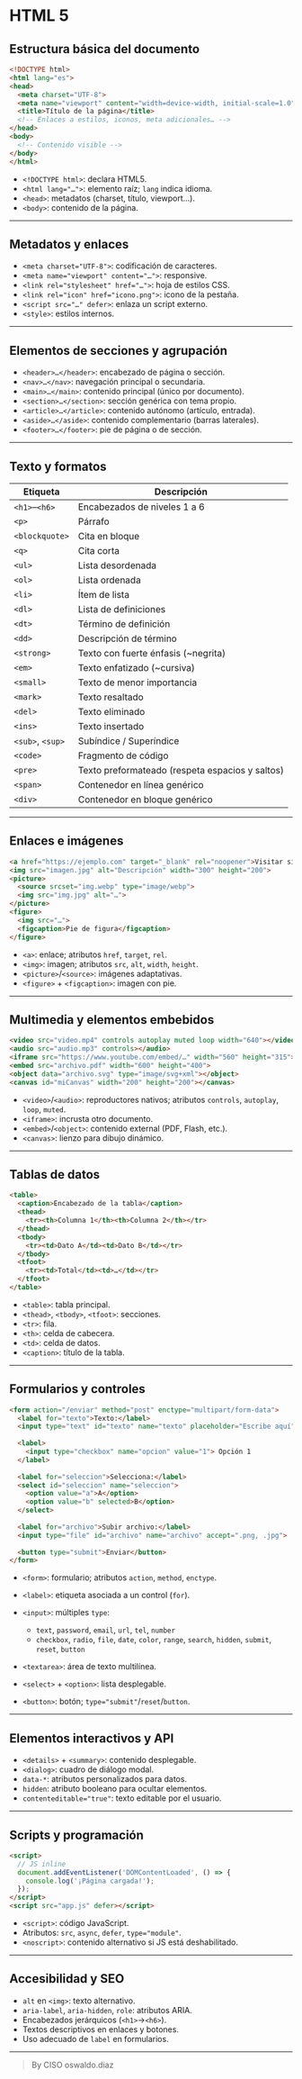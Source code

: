 # HTML 5

## Estructura básica del documento

```html
<!DOCTYPE html>
<html lang="es">
<head>
  <meta charset="UTF-8">
  <meta name="viewport" content="width=device-width, initial-scale=1.0">
  <title>Título de la página</title>
  <!-- Enlaces a estilos, iconos, meta adicionales… -->
</head>
<body>
  <!-- Contenido visible -->
</body>
</html>
```

* `<!DOCTYPE html>`: declara HTML5.
* `<html lang="…">`: elemento raíz; `lang` indica idioma.
* `<head>`: metadatos (charset, título, viewport…).
* `<body>`: contenido de la página.

---

## Metadatos y enlaces

* `<meta charset="UTF-8">`: codificación de caracteres.
* `<meta name="viewport" content="…">`: responsive.
* `<link rel="stylesheet" href="…">`: hoja de estilos CSS.
* `<link rel="icon" href="icono.png">`: icono de la pestaña.
* `<script src="…" defer>`: enlaza un script externo.
* `<style>`: estilos internos.

---

## Elementos de secciones y agrupación

* `<header>…</header>`: encabezado de página o sección.
* `<nav>…</nav>`: navegación principal o secundaria.
* `<main>…</main>`: contenido principal (único por documento).
* `<section>…</section>`: sección genérica con tema propio.
* `<article>…</article>`: contenido autónomo (artículo, entrada).
* `<aside>…</aside>`: contenido complementario (barras laterales).
* `<footer>…</footer>`: pie de página o de sección.

---

## Texto y formatos

| Etiqueta         | Descripción                                     |
| ---------------- | ----------------------------------------------- |
| `<h1>`–`<h6>`    | Encabezados de niveles 1 a 6                    |
| `<p>`            | Párrafo                                         |
| `<blockquote>`   | Cita en bloque                                  |
| `<q>`            | Cita corta                                      |
| `<ul>`           | Lista desordenada                               |
| `<ol>`           | Lista ordenada                                  |
| `<li>`           | Ítem de lista                                   |
| `<dl>`           | Lista de definiciones                           |
| `<dt>`           | Término de definición                           |
| `<dd>`           | Descripción de término                          |
| `<strong>`       | Texto con fuerte énfasis (\~negrita)            |
| `<em>`           | Texto enfatizado (\~cursiva)                    |
| `<small>`        | Texto de menor importancia                      |
| `<mark>`         | Texto resaltado                                 |
| `<del>`          | Texto eliminado                                 |
| `<ins>`          | Texto insertado                                 |
| `<sub>`, `<sup>` | Subíndice / Superíndice                         |
| `<code>`         | Fragmento de código                             |
| `<pre>`          | Texto preformateado (respeta espacios y saltos) |
| `<span>`         | Contenedor en línea genérico                    |
| `<div>`          | Contenedor en bloque genérico                   |

---

## Enlaces e imágenes

```html
<a href="https://ejemplo.com" target="_blank" rel="noopener">Visitar sitio</a>
<img src="imagen.jpg" alt="Descripción" width="300" height="200">
<picture>
  <source srcset="img.webp" type="image/webp">
  <img src="img.jpg" alt="…">
</picture>
<figure>
  <img src="…">
  <figcaption>Pie de figura</figcaption>
</figure>
```

* `<a>`: enlace; atributos `href`, `target`, `rel`.
* `<img>`: imagen; atributos `src`, `alt`, `width`, `height`.
* `<picture>`/`<source>`: imágenes adaptativas.
* `<figure>` + `<figcaption>`: imagen con pie.

---

## Multimedia y elementos embebidos

```html
<video src="video.mp4" controls autoplay muted loop width="640"></video>
<audio src="audio.mp3" controls></audio>
<iframe src="https://www.youtube.com/embed/…" width="560" height="315"></iframe>
<embed src="archivo.pdf" width="600" height="400">
<object data="archivo.svg" type="image/svg+xml"></object>
<canvas id="miCanvas" width="200" height="200"></canvas>
```

* `<video>`/`<audio>`: reproductores nativos; atributos `controls`, `autoplay`, `loop`, `muted`.
* `<iframe>`: incrusta otro documento.
* `<embed>`/`<object>`: contenido external (PDF, Flash, etc.).
* `<canvas>`: lienzo para dibujo dinámico.

---

## Tablas de datos

```html
<table>
  <caption>Encabezado de la tabla</caption>
  <thead>
    <tr><th>Columna 1</th><th>Columna 2</th></tr>
  </thead>
  <tbody>
    <tr><td>Dato A</td><td>Dato B</td></tr>
  </tbody>
  <tfoot>
    <tr><td>Total</td><td>…</td></tr>
  </tfoot>
</table>
```

* `<table>`: tabla principal.
* `<thead>`, `<tbody>`, `<tfoot>`: secciones.
* `<tr>`: fila.
* `<th>`: celda de cabecera.
* `<td>`: celda de datos.
* `<caption>`: título de la tabla.

---

## Formularios y controles

```html
<form action="/enviar" method="post" enctype="multipart/form-data">
  <label for="texto">Texto:</label>
  <input type="text" id="texto" name="texto" placeholder="Escribe aquí" required>
  
  <label>
    <input type="checkbox" name="opcion" value="1"> Opción 1
  </label>
  
  <label for="seleccion">Selecciona:</label>
  <select id="seleccion" name="seleccion">
    <option value="a">A</option>
    <option value="b" selected>B</option>
  </select>
  
  <label for="archivo">Subir archivo:</label>
  <input type="file" id="archivo" name="archivo" accept=".png, .jpg">
  
  <button type="submit">Enviar</button>
</form>
```

* `<form>`: formulario; atributos `action`, `method`, `enctype`.
* `<label>`: etiqueta asociada a un control (`for`).
* `<input>`: múltiples `type`:

  * `text`, `password`, `email`, `url`, `tel`, `number`
  * `checkbox`, `radio`, `file`, `date`, `color`, `range`, `search`, `hidden`, `submit`, `reset`, `button`
* `<textarea>`: área de texto multilínea.
* `<select>` + `<option>`: lista desplegable.
* `<button>`: botón; `type="submit"`/`reset`/`button`.

---

## Elementos interactivos y API

* `<details>` + `<summary>`: contenido desplegable.
* `<dialog>`: cuadro de diálogo modal.
* `data-*`: atributos personalizados para datos.
* `hidden`: atributo booleano para ocultar elementos.
* `contenteditable="true"`: texto editable por el usuario.

---

## Scripts y programación

```html
<script>
  // JS inline
  document.addEventListener('DOMContentLoaded', () => {
    console.log('¡Página cargada!');
  });
</script>
<script src="app.js" defer></script>
```

* `<script>`: código JavaScript.
* Atributos: `src`, `async`, `defer`, `type="module"`.
* `<noscript>`: contenido alternativo si JS está deshabilitado.

---

## Accesibilidad y SEO

* `alt` en `<img>`: texto alternativo.
* `aria-label`, `aria-hidden`, `role`: atributos ARIA.
* Encabezados jerárquicos (`<h1>`→`<h6>`).
* Textos descriptivos en enlaces y botones.
* Uso adecuado de `label` en formularios.

___________________________

> By CISO oswaldo.diaz
